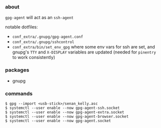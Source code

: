 ### about

`gpg-agent` will act as an `ssh-agent`

notable dotfiles:

- `conf_extra/.gnupg/gpg-agent.conf`
- `conf_extra/.gnupg/sshcontrol`
- `conf_extra/bin/set_env_gpg` where some env vars for ssh are set, and gnupg's `TTY` and `X-DISPLAY` variables are updated (needed for `pinentry` to work consistently)

### packages

- gnupg

### commands

    $ gpg --import <usb-stick>/senan_kelly.asc
    $ systemctl --user enable --now gpg-agent-ssh.socket
    $ systemctl --user enable --now gpg-agent-extra.socket
    $ systemctl --user enable --now gpg-agent-browser.socket
    $ systemctl --user enable --now gpg-agent.socket
